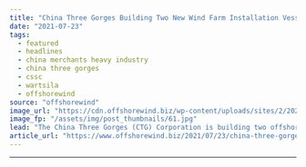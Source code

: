 ```yaml
---
title: "China Three Gorges Building Two New Wind Farm Installation Vessels"
date: "2021-07-23"
tags: 
  - featured
  - headlines
  - china merchants heavy industry
  - china three gorges
  - cssc
  - wartsila
  - offshorewind
source: "offshorewind"
image_url: "https://cdn.offshorewind.biz/wp-content/uploads/sites/2/2021/07/23153003/CTGs-new-wind-farm-installation-vessels_-c-MARIC.jpg"
image_fp: "/assets/img/post_thumbnails/61.jpg"
lead: "The China Three Gorges (CTG) Corporation is building two offshore wind farm installation vessels, one"
article_url: "https://www.offshorewind.biz/2021/07/23/china-three-gorges-building-two-new-wind-farm-installation-vessels/"
---
```


---
